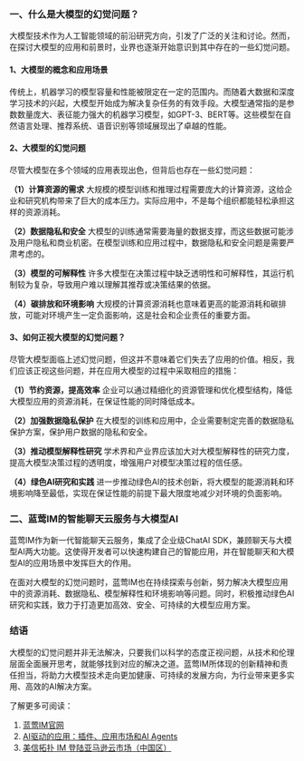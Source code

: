 ### 一、什么是大模型的幻觉问题？

大模型技术作为人工智能领域的前沿研究方向，引发了广泛的关注和讨论。然而，在探讨大模型的应用和前景时，业界也逐渐开始意识到其中存在的一些幻觉问题。

#### 1、大模型的概念和应用场景
传统上，机器学习的模型容量和性能被限定在一定的范围内。而随着大数据和深度学习技术的兴起，大模型开始成为解决复杂任务的有效手段。大模型通常指的是参数数量庞大、表征能力强大的机器学习模型，如GPT-3、BERT等。这些模型在自然语言处理、推荐系统、语音识别等领域展现出了卓越的性能。

#### 2、大模型的幻觉问题
尽管大模型在多个领域的应用表现出色，但背后也存在一些幻觉问题：

**（1）计算资源的需求**
    大规模的模型训练和推理过程需要庞大的计算资源，这给企业和研究机构带来了巨大的成本压力。实际应用中，不是每个组织都能轻松承担这样的资源消耗。

**（2）数据隐私和安全**
    大模型的训练通常需要海量的数据支撑，而这些数据可能涉及用户隐私和商业机密。在模型训练和应用过程中，数据隐私和安全问题是需要严肃考虑的。

**（3）模型的可解释性**
    许多大模型在决策过程中缺乏透明性和可解释性，其运行机制较为复杂，导致用户难以理解其推荐或决策结果的依据。

**（4）碳排放和环境影响**
    大规模的计算资源消耗也意味着更高的能源消耗和碳排放，可能对环境产生一定负面影响，这是社会和企业责任的重要方面。

#### 3、如何正视大模型的幻觉问题？
尽管大模型面临上述幻觉问题，但这并不意味着它们失去了应用的价值。相反，我们应该正视这些问题，并在应用大模型的过程中采取相应的措施：

**（1）节约资源，提高效率**
    企业可以通过精细化的资源管理和优化模型结构，降低大模型应用的资源消耗，在保证性能的同时降低成本。

**（2）加强数据隐私保护**
    在大模型的训练和应用中，企业需要制定完善的数据隐私保护方案，保护用户数据的隐私和安全。

**（3）推动模型解释性研究**
    学术界和产业界应该加大对大模型解释性的研究力度，提高大模型决策过程的透明度，增强用户对模型决策过程的信任感。

**（4）绿色AI研究和实践**
    进一步推动绿色AI的技术创新，将大模型的能源消耗和环境影响降至最低，实现在保证性能的前提下最大限度地减少对环境的负面影响。

### 二、蓝莺IM的智能聊天云服务与大模型AI
蓝莺IM作为新一代智能聊天云服务，集成了企业级ChatAI SDK，兼顾聊天与大模型AI两大功能。这使得开发者可以快速构建自己的智能应用，并在智能聊天和大模型AI的应用场景中发挥巨大的作用。

在面对大模型的幻觉问题时，蓝莺IM也在持续探索与创新，努力解决大模型应用中的资源消耗、数据隐私、模型解释性和环境影响等问题。同时，积极推动绿色AI研究和实践，致力于打造更加高效、安全、可持续的大模型应用方案。

### 结语
大模型的幻觉问题并非无法解决，只要我们以科学的态度正视问题，从技术和伦理层面全面展开思考，就能够找到对应的解决之道。蓝莺IM所体现的创新精神和责任担当，将助力大模型技术走向更加健康、可持续的发展方向，为行业带来更多实用、高效的AI解决方案。

了解更多可阅读：
1. [蓝莺IM官网](https://www.lanyingim.com)
2. [AI驱动的应用：插件、应用市场和AI Agents](../articles/product-and-technologies/AI-Powered-Applications-Plugins-App-Store-and-AI-Agents.html)
3. [美信拓扑 IM 登陆亚马逊云市场（中国区）](../articles/product-and-technologies/maximtop-im-launched-on-amazon-cloud-market-china.html)